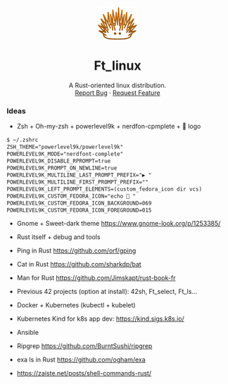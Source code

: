 <br />
<p align="center">
  <a href="https://github.com/Ant0wan/Ft_linux">
    <img src="logo.png.png" alt="Logo" width="90" height="75">
  </a>
     <h1 align="center">Ft_linux</h1>
  <p align="center">
    A Rust-oriented linux distribution. 
    <br />
    <a href="https://github.com/Ant0wan/Ft_linux/issues">Report Bug</a>
    ·
    <a href="https://github.com/Ant0wan/Ft_linux/issues">Request Feature</a>
  </p>
</p>


### Ideas

- Zsh + Oh-my-zsh + powerlevel9k + nerdfon-cpmplete +  logo

```shell=
$ ~/.zshrc
ZSH_THEME="powerlevel9k/powerlevel9k"
POWERLEVEL9K_MODE="nerdfont-complete"
POWERLEVEL9K_DISABLE_RPROMPT=true
POWERLEVEL9K_PROMPT_ON_NEWLINE=true
POWERLEVEL9K_MULTILINE_LAST_PROMPT_PREFIX="▶ "
POWERLEVEL9K_MULTILINE_FIRST_PROMPT_PREFIX=""
POWERLEVEL9K_LEFT_PROMPT_ELEMENTS=(custom_fedora_icon dir vcs)
POWERLEVEL9K_CUSTOM_FEDORA_ICON="echo  "
POWERLEVEL9K_CUSTOM_FEDORA_ICON_BACKGROUND=069
POWERLEVEL9K_CUSTOM_FEDORA_ICON_FOREGROUND=015
```
- Gnome + Sweet-dark theme https://www.gnome-look.org/p/1253385/

- Rust itself + debug and tools

- Ping in Rust
https://github.com/orf/gping

- Cat in Rust
https://github.com/sharkdp/bat

- Man for Rust
https://github.com/Jimskapt/rust-book-fr

- Previous 42 projects (option at install): 42sh, Ft_select, Ft_ls...

- Docker + Kubernetes (kubectl + kubelet)

- Kubernetes Kind for k8s app dev: https://kind.sigs.k8s.io/

- Ansible

- Ripgrep https://github.com/BurntSushi/ripgrep

- exa ls in Rust https://github.com/ogham/exa

- https://zaiste.net/posts/shell-commands-rust/
